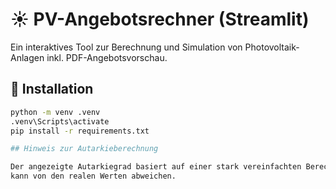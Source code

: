 # ☀️ PV-Angebotsrechner (Streamlit)

Ein interaktives Tool zur Berechnung und Simulation von Photovoltaik-Anlagen inkl. PDF-Angebotsvorschau.

## 🔧 Installation

```bash
python -m venv .venv
.venv\Scripts\activate
pip install -r requirements.txt

## Hinweis zur Autarkieberechnung

Der angezeigte Autarkiegrad basiert auf einer stark vereinfachten Berechnung und
kann von den realen Werten abweichen.